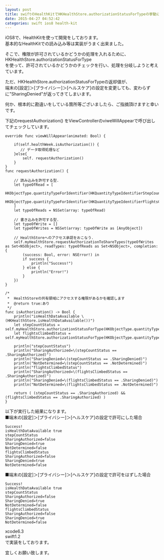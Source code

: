 ```yaml
---
layout: post
title: swiftのHealthKitでHKHealthStore.authorizationStatusForTypeの挙動について
date: 2015-04-27 04:52:42
categories: swift ios8 health-kit
---
```

<!-- {% raw %} -->
<p>iOS8で、HealthKitを使って開発をしております。<br>
基本的なHealthKitでの読み込み等は実装がうまく出来ました。</p>

<p>そこで、権限が許可されているかどうかの処理を入れるために、<br>
HKHealthStore.authorizationStatusForType<br>
を使って、許可されているかどうかのチェックを行い、処理を分岐しようと考えています。</p>

<p>ただ、HKHealthStore.authorizationStatusForTypeの返却値が、<br>
端末の[設定]＞[プライバシー]＞[ヘルスケア]の設定を変更しても、変わらずに"SharingDenied"が返ってきてしまいます。</p>

<p>何か、根本的に勘違いをしている箇所等ございましたら、ご指摘頂けますと幸いです。</p>

<p>下記のrequestAuthorization() をViewControllerのviweWillAppearで呼び出してチェックしています。</p>

<pre><code>override func viewWillAppear(animated: Bool) {

    if(self.healthWeek.isAuthorization()) {
       // データ取得処理など 
    }else{
        self. requestAuthorization()
    }
}
func requestAuthorization() {

    // 読み込みを許可する型.
    let typeOfRead = [
        HKObjectType.quantityTypeForIdentifier(HKQuantityTypeIdentifierStepCount),
        HKObjectType.quantityTypeForIdentifier(HKQuantityTypeIdentifierFlightsClimbed)
    ]
    let typeOfReads = NSSet(array: typeOfRead)

    // 書き込みを許可する型.
    let typeOfWrite = []
    let typeOfWrites = NSSet(array: typeOfWrite as [AnyObject])

    // HealthStoreへのアクセス承認をおこなう.
    self.myHealthStore.requestAuthorizationToShareTypes(typeOfWrites as Set&lt;NSObject&gt;, readTypes: typeOfReads as Set&lt;NSObject&gt;, completion: {
        (success: Bool, error: NSError!) in
        if success {
            println("Success!")
        } else {
            println("Error!")
        }
    })
}

/*
 *  HealthStoreの共有領域にアクセスする権限があるかを確認します
 *  @return true:あり
 */
func isAuthorization() -&gt; Bool {
    println("isHealthDataAvailable \(HKHealthStore.isHealthDataAvailable())")
    let stepCountStatus = self.myHealthStore.authorizationStatusForType(HKObjectType.quantityTypeForIdentifier(HKQuantityTypeIdentifierStepCount))
    let flightsClimbedStatus = self.myHealthStore.authorizationStatusForType(HKObjectType.quantityTypeForIdentifier(HKQuantityTypeIdentifierFlightsClimbed))

    println("stepCountStatus")
    println("SharingAuthorized=\(stepCountStatus == .SharingAuthorized)")
    println("SharingDenied=\(stepCountStatus == .SharingDenied)")
    println("NotDetermined=\(stepCountStatus == .NotDetermined)")
    println("flightsClimbedStatus")
    println("SharingAuthorized=\(flightsClimbedStatus == .SharingAuthorized)")
    println("SharingDenied=\(flightsClimbedStatus == .SharingDenied)")
    println("NotDetermined=\(flightsClimbedStatus == .NotDetermined)")

    return ( (stepCountStatus == .SharingAuthorized) &amp;&amp; (flightsClimbedStatus == .SharingAuthorized) )
}
</code></pre>

<p>以下が実行した結果になります。<br>
■端末の[設定]＞[プライバシー]＞[ヘルスケア]の設定で許可にした場合</p>

<pre><code>Success!
isHealthDataAvailable true
stepCountStatus
SharingAuthorized=false
SharingDenied=true
NotDetermined=false
flightsClimbedStatus
SharingAuthorized=false
SharingDenied=true
NotDetermined=false
</code></pre>

<p>■端末の[設定]＞[プライバシー]＞[ヘルスケア]の設定で許可をはずした場合</p>

<pre><code>Success!
isHealthDataAvailable true
stepCountStatus
SharingAuthorized=false
SharingDenied=true
NotDetermined=false
flightsClimbedStatus
SharingAuthorized=false
SharingDenied=true
NotDetermined=false
</code></pre>

<p>xcode6.3<br>
swift1.2<br>
で実装をしております。</p>

<p>宜しくお願い致します。</p>
<!-- {% endraw %} -->
